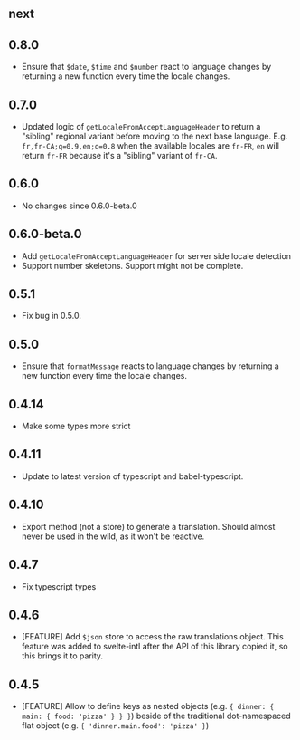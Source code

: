 ## next
## 0.8.0
- Ensure that `$date`, `$time` and `$number` react to language changes by returning a new function every time the locale changes.

## 0.7.0
- Updated logic of `getLocaleFromAcceptLanguageHeader` to return a "sibling" regional variant before moving to the next base language.
  E.g. `fr,fr-CA;q=0.9,en;q=0.8` when the available locales are `fr-FR`, `en` will return `fr-FR` because it's a "sibling" variant of `fr-CA`.
## 0.6.0
- No changes since 0.6.0-beta.0
## 0.6.0-beta.0
- Add `getLocaleFromAcceptLanguageHeader` for server side locale detection
- Support number skeletons. Support might not be complete.
## 0.5.1
- Fix bug in 0.5.0.
## 0.5.0
- Ensure that `formatMessage` reacts to language changes by returning a new function every time the locale changes.
## 0.4.14
- Make some types more strict
## 0.4.11
- Update to latest version of typescript and babel-typescript.
## 0.4.10
- Export method (not a store) to generate a translation. Should almost never be used in the wild, as
  it won't be reactive.
## 0.4.7
- Fix typescript types
## 0.4.6
- [FEATURE] Add `$json` store to access the raw translations object. This feature was added to svelte-intl after the API
  of this library copied it, so this brings it to parity.
## 0.4.5
- [FEATURE] Allow to define keys as nested objects (e.g. `{ dinner: { main: { food: 'pizza' } } }`) beside of the
  traditional dot-namespaced flat object (e.g. `{ 'dinner.main.food': 'pizza' }`)

